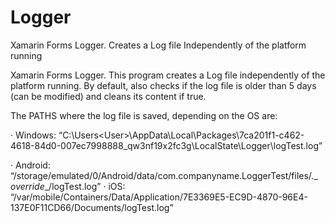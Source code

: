 # Logger
Xamarin Forms Logger. Creates a Log file Independently of the platform running

Xamarin Forms Logger. This program creates a Log file independently of the platform running. By default, also checks if the log file is
 older than 5 days (can be modified) and cleans its content if true. 

The PATHS where the log file is saved, depending on the OS are:

· Windows: “C:\Users\<User>\AppData\Local\Packages\7ca201f1-c462-4618-84d0-007ec7998888_qw3nf19x2fc3g\LocalState\Logger\logTest.log”

· Android: “/storage/emulated/0/Android/data/com.companyname.LoggerTest/files/._ _override__/logTest.log”
· iOS: “/var/mobile/Containers/Data/Application/7E3369E5-EC9D-4870-96E4-137E0F11CD66/Documents/logTest.log”

